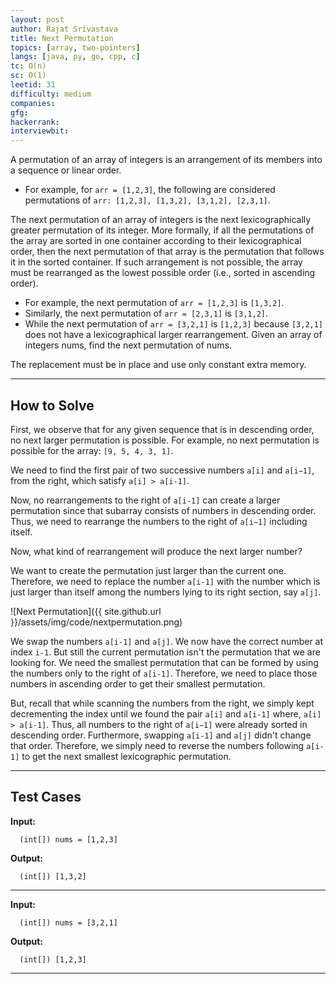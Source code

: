 ```yaml
---
layout: post
author: Rajat Srivastava
title: Next Permutation
topics: [array, two-pointers]
langs: [java, py, go, cpp, c]
tc: O(n)
sc: O(1)
leetid: 31
difficulty: medium
companies: 
gfg: 
hackerrank: 
interviewbit: 
---
```


A permutation of an array of integers is an arrangement of its members into a sequence or linear order.
- For example, for `arr = [1,2,3]`, the following are considered permutations of `arr: [1,2,3], [1,3,2], [3,1,2], [2,3,1]`.

The next permutation of an array of integers is the next lexicographically greater permutation of its integer. 
More formally, if all the permutations of the array are sorted in one container according to their lexicographical order, 
then the next permutation of that array is the permutation that follows it in the sorted container.
If such arrangement is not possible, the array must be rearranged as the lowest possible order (i.e., sorted in ascending order).

- For example, the next permutation of `arr = [1,2,3]` is `[1,3,2]`.
- Similarly, the next permutation of `arr = [2,3,1]` is `[3,1,2]`.
- While the next permutation of `arr = [3,2,1]` is `[1,2,3]` because `[3,2,1]` does not have a lexicographical larger rearrangement.
Given an array of integers nums, find the next permutation of nums.

The replacement must be in place and use only constant extra memory.

---

## How to Solve

First, we observe that for any given sequence that is in descending order, no next larger permutation is possible.
For example, no next permutation is possible for the array: `[9, 5, 4, 3, 1]`.

We need to find the first pair of two successive numbers `a[i]` and `a[i−1]`, 
from the right, which satisfy `a[i] > a[i-1]`.

Now, no rearrangements to the right of `a[i-1]` can create a larger permutation since that subarray consists of numbers in descending order.
Thus, we need to rearrange the numbers to the right of `a[i−1]` including itself.

Now, what kind of rearrangement will produce the next larger number?

We want to create the permutation just larger than the current one.
Therefore, we need to replace the number `a[i-1]` with the number which is just larger than itself among the numbers lying to its right section, say `a[j]`.

![Next Permutation]({{ site.github.url }}/assets/img/code/nextpermutation.png)

We swap the numbers `a[i-1]` and `a[j]`. We now have the correct number at index `i-1`.
But still the current permutation isn't the permutation that we are looking for.
We need the smallest permutation that can be formed by using the numbers only to the right of `a[i-1]`.
Therefore, we need to place those numbers in ascending order to get their smallest permutation.

But, recall that while scanning the numbers from the right, we simply kept decrementing the index until we found the pair `a[i]` and `a[i-1]` where, `a[i] > a[i-1]`.
Thus, all numbers to the right of `a[i−1]` were already sorted in descending order.
Furthermore, swapping `a[i-1]` and `a[j]` didn't change that order.
Therefore, we simply need to reverse the numbers following `a[i-1]` to get the next smallest lexicographic permutation.

---
## Test Cases

**Input:**

      (int[]) nums = [1,2,3]

**Output:**

      (int[]) [1,3,2]

---

**Input:**

      (int[]) nums = [3,2,1]

**Output:**

      (int[]) [1,2,3]

---